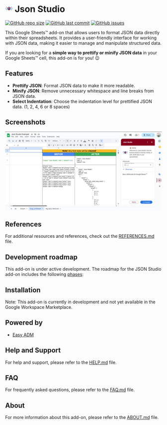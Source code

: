 # ![Logo](https://raw.githubusercontent.com/ilanlal/ss-json-editor/main/assets/logo24.png) Json Studio

[![GitHub repo size](https://img.shields.io/github/repo-size/ilanlal/ss-json-editor)](https://github.com/ilanlal/ss-json-editor)
[![GitHub last commit](https://img.shields.io/github/last-commit/ilanlal/ss-json-editor)](https://github.com/ilanlal/ss-json-editor)
[![GitHub issues](https://img.shields.io/github/issues/ilanlal/ss-json-editor)](https://github.com/ilanlal/ss-json-editor/issues)

This Google Sheets™️ add-on that allows users to format JSON data directly within their spreadsheets. It provides a user-friendly interface for working with JSON data, making it easier to manage and manipulate structured data.

If you are looking for a **simple way to prettify or minify JSON data** in your Google Sheets™️ cell, this add-on is for you! 😉

## Features

- **Prettify JSON**: Format JSON data to make it more readable.
- **Minify JSON**: Remove unnecessary whitespace and line breaks from JSON data.
- **Select Indentation**: Choose the indentation level for prettified JSON data. (1, 2, 4, 6 or 8 spaces)

## Screenshots

![Screenshot](https://raw.githubusercontent.com/ilanlal/ss-json-editor/main/assets/Screenshot%202025-07-22%20015159.jpg)

## References

For additional resources and references, check out the [REFERENCES.md](docs/REFERENCES.md) file.

## Development roadmap

This add-on is under active development. The roadmap for the JSON Studio add-on includes the following [phases](docs/ROADMAP.md):

## Installation

Note: This add-on is currently in development and not yet available in the Google Workspace Marketplace.

## Powered by

- [Easy ADM](https://www.easyadm.com/)

## Help and Support

For help and support, please refer to the [HELP.md](docs/HELP.md) file.

## FAQ

For frequently asked questions, please refer to the [FAQ.md](docs/FAQ.md) file.

## About

For more information about this add-on, please refer to the [ABOUT.md](docs/ABOUT.md) file.
